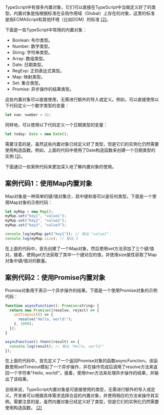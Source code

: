 TypeScript中有很多内置对象，它们可以直接在TypeScript中当做定义好了的类型。内置对象是指根据标准在全局作用域（Global）上存在的对象，这里的标准是指ECMAScript和其他环境（比如DOM）的标准 [[2]](https://ts.xcatliu.com/basics/built-in-objects.html)。

下面是一些TypeScript中常用的内置对象：

-   Boolean: 布尔类型。
-   Number: 数字类型。
-   String: 字符串类型。
-   Array: 数组类型。
-   Date: 日期类型。
-   RegExp: 正则表达式类型。
-   Map: 映射类型。
-   Set: 集合类型。
-   Promise: 异步操作的结果类型。

这些内置对象可以直接使用，无需进行额外的导入或定义。例如，可以直接使用以下代码定义一个数字类型的变量：

```js
let num: number = 42;


```

同样地，可以使用以下代码定义一个日期类型的变量：

```js
let today: Date = new Date();


```

需要注意的是，虽然这些内置对象已经定义好了类型，但是它们的实例化仍然需要使用构造函数。例如，上面的代码中使用了Date构造函数来创建一个日期类型的实例 [[2]](https://ts.xcatliu.com/basics/built-in-objects.html)。

下面通过一些案例代码来更加深入地了解内置对象的使用。

## 案例代码1：使用Map内置对象

Map对象是一种简单的键/值对集合，其中键和值可以是任何类型。下面是一个使用Map对象的示例代码：

```js
let myMap = new Map();
myMap.set("key1", "value1");
myMap.set("key2", "value2");
myMap.set("key3", "value3");

console.log(myMap.get("key1")); // 输出 "value1"
console.log(myMap.size); // 输出 3


```

在上面的代码中，首先创建了一个Map对象，然后使用set方法添加了三个键/值对。接着，使用get方法获取了其中一个键对应的值，并使用size属性获取了Map对象中键/值对的数量。

## 案例代码2：使用Promise内置对象

Promise对象用于表示一个异步操作的结果。下面是一个使用Promise对象的示例代码：

```js
function asyncFunction(): Promise<string> {
  return new Promise((resolve, reject) => {
    setTimeout(() => {
      resolve("Hello, world!");
    }, 1000);
  });
}

asyncFunction().then((result) => {
  console.log(result); // 输出 "Hello, world!"
});


```

在上面的代码中，首先定义了一个返回Promise对象的函数asyncFunction。该函数使用setTimeout模拟了一个异步操作，并在操作完成后调用了resolve方法来返回一个字符串"Hello, world!"。接着，使用then方法来处理异步操作的结果，并输出了该结果。

总结来说，TypeScript内置对象是可直接使用的类型，无需进行额外的导入或定义。开发者可以根据具体需求选择合适的内置对象，并使用相应的方法来操作其实例。需要注意的是，虽然内置对象已经定义好了类型，但是它们的实例化仍然需要使用构造函数。 [[2]](https://ts.xcatliu.com/basics/built-in-objects.html)